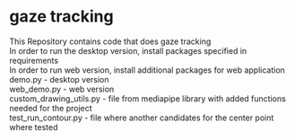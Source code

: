 # gaze tracking
This Repository contains code that does gaze tracking <br/>
In order to run the desktop version, install packages specified in requirements<br/>
In order to run web version, install additional packages for web application<br/>
demo.py - desktop version<br/>
web_demo.py - web version<br/>
custom_drawing_utils.py - file from mediapipe library with added functions needed for the project<br/>
test_run_contour.py - file where another candidates for the center point where tested<br/>